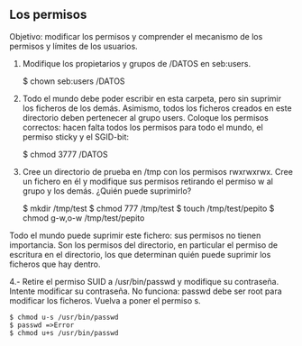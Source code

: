 ## Los permisos

Objetivo: modificar los permisos y comprender el mecanismo de los permisos y límites de los usuarios.
1. Modifique los propietarios y grupos de /DATOS en seb:users.

    $ chown seb:users /DATOS

2. Todo el mundo debe poder escribir en esta carpeta, pero sin suprimir los ficheros de los demás. Asimismo, todos los ficheros creados en este directorio deben pertenecer al grupo
users. Coloque los permisos correctos: hacen falta todos los permisos para todo el mundo, el permiso sticky y el SGID-bit:
   
   $ chmod 3777 /DATOS

3. Cree un directorio de prueba en /tmp con los permisos rwxrwxrwx. Cree un fichero en él y modifique sus permisos retirando el permiso w al grupo y los demás. ¿Quién puede
suprimirlo?

    $ mkdir /tmp/test
    $ chmod 777 /tmp/test
    $ touch /tmp/test/pepito
    $ chmod g-w,o-w /tmp/test/pepito

Todo el mundo puede suprimir este fichero: sus permisos no tienen importancia. Son los permisos del directorio, en particular el permiso de escritura en el directorio, los que
determinan quién puede suprimir los ficheros que hay dentro.

4.- Retire el permiso SUID a /usr/bin/passwd y modifique su contraseña. Intente modificar su contraseña. No funciona: passwd debe ser root para modificar los ficheros. Vuelva a poner el
permiso s.

    $ chmod u-s /usr/bin/passwd
    $ passwd =>Error
    $ chmod u+s /usr/bin/passwd
